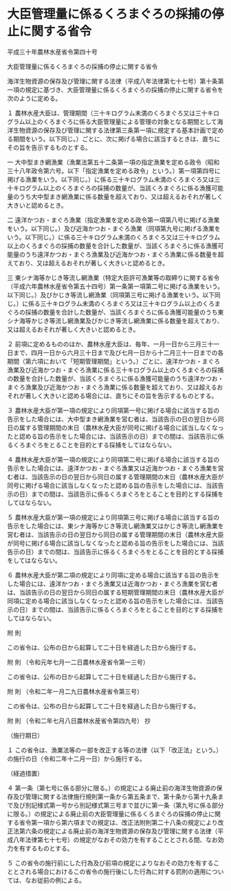 # 大臣管理量に係るくろまぐろの採捕の停止に関する省令

平成三十年農林水産省令第四十号

大臣管理量に係るくろまぐろの採捕の停止に関する省令

海洋生物資源の保存及び管理に関する法律（平成八年法律第七十七号）第十条第一項の規定に基づき、大臣管理量に係るくろまぐろの採捕の停止に関する省令を次のように定める。

１ 農林水産大臣は、管理期間（三十キログラム未満のくろまぐろ又は三十キログラム以上のくろまぐろに係る大臣管理量による管理の対象となる期間として海洋生物資源の保存及び管理に関する法律第三条第一項に規定する基本計画で定める期間をいう。以下同じ。）ごとに、次に掲げる場合に該当するときは、直ちにその旨を告示するものとする。

一 大中型まき網漁業（漁業法第五十二条第一項の指定漁業を定める政令（昭和三十八年政令第六号。以下「指定漁業を定める政令」という。）第一項第四号に掲げる漁業をいう。以下同じ。）に係る三十キログラム未満のくろまぐろ又は三十キログラム以上のくろまぐろの採捕の数量が、当該くろまぐろに係る漁獲可能量のうち大中型まき網漁業に係る数量を超えており、又は超えるおそれが著しく大きいと認めるとき。

二 遠洋かつお・まぐろ漁業（指定漁業を定める政令第一項第八号に掲げる漁業をいう。以下同じ。）及び近海かつお・まぐろ漁業（同項第九号に掲げる漁業をいう。以下同じ。）に係る三十キログラム未満のくろまぐろ又は三十キログラム以上のくろまぐろの採捕の数量を合計した数量が、当該くろまぐろに係る漁獲可能量のうち遠洋かつお・まぐろ漁業及び近海かつお・まぐろ漁業に係る数量を超えており、又は超えるおそれが著しく大きいと認めるとき。

三 東シナ海等かじき等流し網漁業（特定大臣許可漁業等の取締りに関する省令（平成六年農林水産省令第五十四号）第一条第一項第二号に掲げる漁業をいう。以下同じ。）及びかじき等流し網漁業（同項第三号に掲げる漁業をいう。以下同じ。）に係る三十キログラム未満のくろまぐろ又は三十キログラム以上のくろまぐろの採捕の数量を合計した数量が、当該くろまぐろに係る漁獲可能量のうち東シナ海等かじき等流し網漁業及びかじき等流し網漁業に係る数量を超えており、又は超えるおそれが著しく大きいと認めるとき。

２ 前項に定めるもののほか、農林水産大臣は、毎年、一月一日から三月三十一日まで、四月一日から六月三十日まで及び七月一日から十二月三十一日までの各期間（第六項において「短期管理期間」という。）ごとに、遠洋かつお・まぐろ漁業及び近海かつお・まぐろ漁業に係る三十キログラム以上のくろまぐろの採捕の数量を合計した数量が、当該くろまぐろに係る漁獲可能量のうち遠洋かつお・まぐろ漁業及び近海かつお・まぐろ漁業に係る数量を超えており、又は超えるおそれが著しく大きいと認める場合には、直ちにその旨を告示するものとする。

３ 農林水産大臣が第一項の規定により同項第一号に掲げる場合に該当する旨の告示をした場合には、大中型まき網漁業を営む者は、当該告示の日の翌日から同日の属する管理期間の末日（農林水産大臣が同号に掲げる場合に該当しなくなったと認める旨の告示をした場合には、当該告示の日）までの間は、当該告示に係るくろまぐろをとることを目的とする採捕をしてはならない。

４ 農林水産大臣が第一項の規定により同項第二号に掲げる場合に該当する旨の告示をした場合には、遠洋かつお・まぐろ漁業又は近海かつお・まぐろ漁業を営む者は、当該告示の日の翌日から同日の属する管理期間の末日（農林水産大臣が同号に掲げる場合に該当しなくなったと認める旨の告示をした場合には、当該告示の日）までの間は、当該告示に係るくろまぐろをとることを目的とする採捕をしてはならない。

５ 農林水産大臣が第一項の規定により同項第三号に掲げる場合に該当する旨の告示をした場合には、東シナ海等かじき等流し網漁業又はかじき等流し網漁業を営む者は、当該告示の日の翌日から同日の属する管理期間の末日（農林水産大臣が同号に掲げる場合に該当しなくなったと認める旨の告示をした場合には、当該告示の日）までの間は、当該告示に係るくろまぐろをとることを目的とする採捕をしてはならない。

６ 農林水産大臣が第二項の規定により同項に定める場合に該当する旨の告示をした場合には、遠洋かつお・まぐろ漁業又は近海かつお・まぐろ漁業を営む者は、当該告示の日の翌日から同日の属する短期管理期間の末日（農林水産大臣が同項に定める場合に該当しなくなったと認める旨の告示をした場合には、当該告示の日）までの間は、当該告示に係るくろまぐろをとることを目的とする採捕をしてはならない。

附 則

この省令は、公布の日から起算して二十日を経過した日から施行する。

附 則 （令和元年七月一二日農林水産省令第一三号）

この省令は、公布の日から起算して二十日を経過した日から施行する。

附 則 （令和二年一月二九日農林水産省令第三号）

この省令は、公布の日から起算して二十日を経過した日から施行する。

附 則 （令和二年七月八日農林水産省令第四九号） 抄

（施行期日）

１ この省令は、漁業法等の一部を改正する等の法律（以下「改正法」という。）の施行の日（令和二年十二月一日）から施行する。

（経過措置）

４ 第一条（第七号に係る部分に限る。）の規定による廃止前の海洋生物資源の保存及び管理に関する法律施行規則第一条から第五条まで、第十条から第十九条まで及び別記様式第一号から別記様式第三号まで並びに第一条（第九号に係る部分に限る。）の規定による廃止前の大臣管理量に係るくろまぐろの採捕の停止に関する省令第一項から第六項までの規定は、改正法附則第二十八条の規定により改正法第六条の規定による廃止前の海洋生物資源の保存及び管理に関する法律（平成八年法律第七十七号）の規定がなおその効力を有することとされる間、なお効力を有するものとする。

５ この省令の施行前にした行為及び前項の規定によりなおその効力を有することとされる場合におけるこの省令の施行後にした行為に対する罰則の適用については、なお従前の例による。
